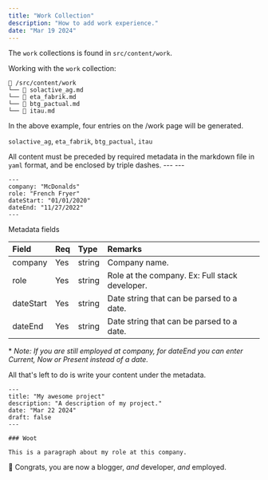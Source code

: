 ```yaml
---
title: "Work Collection"
description: "How to add work experience."
date: "Mar 19 2024"
---
```


The `work` collections is found in `src/content/work`.

Working with the `work` collection:

```
📁 /src/content/work
└── 📄 solactive_ag.md
└── 📄 eta_fabrik.md
└── 📄 btg_pactual.md
└── 📄 itau.md
```

In the above example, four entries on the /work page will be generated.

`solactive_ag`, `eta_fabrik`, `btg_pactual`, `itau`

All content must be preceded by required metadata in the markdown file in `yaml` format, and be enclosed by triple dashes. --- ---

```mdx
---
company: "McDonalds"
role: "French Fryer"
dateStart: "01/01/2020"
dateEnd: "11/27/2022"
---
```

Metadata fields

| Field       | Req | Type    | Remarks                                          |
| :---------- | :-- | :------ | :----------------------------------------------- |
| company     | Yes | string  | Company name.                                    |
| role        | Yes | string  | Role at the company. Ex: Full stack developer.   |
| dateStart   | Yes | string  | Date string that can be parsed to a date.        |
| dateEnd     | Yes | string  | Date string that can be parsed to a date.        |

\* _Note: If you are still employed at company, for dateEnd you can enter Current, 
Now or Present instead of a date._

All that's left to do is write your content under the metadata.

```mdx
---
title: "My awesome project"
description: "A description of my project."
date: "Mar 22 2024"
draft: false
---

### Woot

This is a paragraph about my role at this company.
```

🎉 Congrats, you are now a blogger, _and_ developer, _and_ employed.